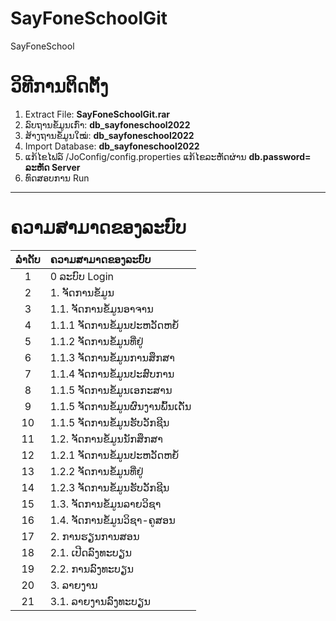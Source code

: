 # SayFoneSchoolGit
SayFoneSchool
# ວິທີການຕິດຕັ້ງ
1. Extract File: **SayFoneSchoolGit.rar**
2. ລົບຖານຂໍ້ມູນເກົ່າ: **db_sayfoneschool2022**
3. ສ້າງຖານຂໍ້ມູນໃໝ່: **db_sayfoneschool2022**
4. Import Database: **db_sayfoneschool2022**
5. ແກ້ໄຂໄຟລ໌ /JoConfig/config.properties ແກ້ໄຂລະຫັດຜ່ານ **db.password= ລະຫັດ Server**
6. ທົດສອບການ Run
***
# ຄວາມສາມາດຂອງລະບົບ
| ລຳດັບ | ຄວາມສາມາດຂອງລະບົບ |
| :--: | :-------- |
| 1 | 0 ລະບົບ Login |
| 2 | 1. ຈັດການຂໍ້ມູນ |
| 3 | 1.1. ຈັດການຂໍ້ມູນອາຈານ |
| 4 | 1.1.1 ຈັດການຂໍ້ມູນປະຫວັດຫຍໍ້ |
| 5 | 1.1.2 ຈັດການຂໍ້ມູນທີ່ຢູ່ |
| 6 | 1.1.3 ຈັດການຂໍ້ມູນການສຶກສາ |
| 7 | 1.1.4 ຈັດການຂໍ້ມູນປະສົບການ |
| 8 | 1.1.5 ຈັດການຂໍ້ມູນເອກະສານ |
| 9 | 1.1.5 ຈັດການຂໍ້ມູນຜົນງານພົ້ນເດັ່ນ |
| 10 | 1.1.5 ຈັດການຂໍ້ມູນຮັບວັກຊີນ |
| 11 | 1.2. ຈັດການຂໍ້ມູນນັກສຶກສາ |
| 12 | 1.2.1 ຈັດການຂໍ້ມູນປະຫວັດຫຍໍ້ |
| 13 | 1.2.2 ຈັດການຂໍ້ມູນທີ່ຢູ່ |
| 14 | 1.2.3 ຈັດການຂໍ້ມູນຮັບວັກຊີນ |
| 15 | 1.3. ຈັດການຂໍ້ມູນລາຍວິຊາ |
| 16 | 1.4. ຈັດການຂໍ້ມູນວິຊາ-ຄູສອນ |
| 17 | 2. ການຮຽນການສອນ |
| 18 | 2.1. ເປີດລົງທະບຽນ |
| 19 | 2.2. ການລົງທະບຽນ |
| 20 | 3. ລາຍງານ |
| 21 | 3.1. ລາຍງານລົງທະບຽນ |

